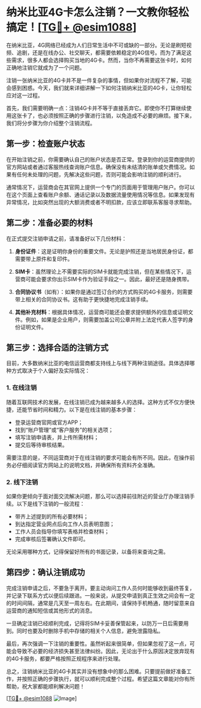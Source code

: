 # 纳米比亚4G卡怎么注销？一文教你轻松搞定！[[TG💪+ @esim1088](https://t.me/s/esim1088)]

在纳米比亚，4G网络已经成为人们日常生活中不可或缺的一部分。无论是刷短视频、追剧，还是在线办公、社交聊天，都需要依赖稳定的4G信号。而为了满足这些需求，很多人都会选择购买当地的4G卡。然而，当你不再需要这张卡时，如何正确地注销它就成为了一个问题。

注销一张纳米比亚的4G卡并不是一件复杂的事情，但如果你对流程不了解，可能会感到困惑。今天，我们就来详细讲解一下如何注销纳米比亚的4G卡，让你轻松应对这一过程。

首先，我们需要明确一点：注销4G卡并不等于直接丢弃它。即使你不打算继续使用这张卡了，也必须按照正确的步骤进行注销，以免造成不必要的麻烦。接下来，我们将分步骤为你介绍整个注销流程。

## 第一步：检查账户状态

在开始注销之前，你需要确认自己的账户状态是否正常。登录到你的运营商提供的官方网站或者通过客服热线查询账户信息。确保没有未结清的账单或欠费情况。如果有任何未处理的问题，先解决这些问题，否则可能会影响注销的顺利进行。

通常情况下，运营商会在其官网上提供一个专门的页面用于管理用户账户。你可以在这个页面上查看账户余额、通话记录以及数据流量使用情况等信息。如果发现有异常情况，比如突然出现的大额消费或者不明扣款，应该立即联系客服寻求帮助。

## 第二步：准备必要的材料

在正式提交注销申请之前，请准备好以下几份材料：

1. **身份证件**：这是证明你身份的重要文件。无论是护照还是当地居民身份证，都需要带上原件和复印件。
   
2. **SIM卡**：虽然理论上不需要实际的SIM卡就能完成注销，但在某些情况下，运营商可能会要求你出示SIM卡作为验证手段之一。因此，最好还是随身携带。

3. **合同协议书**（如有）：如果你是通过签订合约的方式购买的4G卡服务，则需要带上相关的合同协议书。这有助于更快捷地完成注销手续。

4. **其他补充材料**：根据具体情况，运营商可能还会要求提供额外的信息或证明文件。例如，如果是企业用户，则需要加盖公司公章并附上法定代表人签字的身份证明文件。

## 第三步：选择合适的注销方式

目前，大多数纳米比亚的电信运营商都支持线上与线下两种注销途径。具体选择哪种方式取决于个人偏好及实际情况：

### 1. 在线注销

随着互联网技术的发展，在线注销已成为越来越多人的选择。这种方式不仅方便快捷，还能节省时间和精力。以下是在线注销的基本步骤：

- 登录运营商官网或官方APP；
- 找到“账户管理”或“客户服务”的相关选项；
- 填写注销申请表，并上传所需材料；
- 提交后等待审核结果。

需要注意的是，不同运营商对于在线注销的要求可能会有所不同。因此，在操作前务必仔细阅读官方网站上的说明文档，并确保所有资料齐全准确。

### 2. 线下注销

如果你更倾向于面对面交流解决问题，那么可以选择前往附近的营业厅办理注销手续。以下是线下注销的一般流程：

- 带齐上述提到的所有必要材料；
- 到达指定营业网点后向工作人员表明意图；
- 工作人员会指导你填写表格并检查材料；
- 完成审核后签署确认文件即可。

无论采用哪种方式，记得保留好所有的书面记录，以备将来查询之需。

## 第四步：确认注销成功

完成注销申请之后，不要急于离开。要主动询问工作人员何时能够收到最终答复，并记录下联系方式以便后续跟进。一般来说，从提交申请到真正生效之间会有一定的时间间隔，通常是几天至一周左右。在此期间，请保持手机畅通，随时留意来自运营商的通知短信或其他形式的消息。

一旦确定注销已经顺利完成，记得将SIM卡妥善保管起来，以防万一日后需要用到。同时也要及时删除手机中存储的相关个人信息，避免泄露隐私。

最后，再次强调一下注销的重要性。虽然听起来很简单，但如果忽视了这一点，可能会导致不必要的经济损失甚至法律纠纷。因此，无论出于什么原因决定放弃现有的4G卡服务，都要严格按照正规程序来进行处理。

总之，注销纳米比亚的4G卡其实并没有想象中的那么困难。只要提前做好准备工作，并按照正确的步骤执行，就可以顺利完成整个过程。希望这篇文章能对你有所帮助，祝大家都能顺利解决问题！

[[TG💪+ @esim1088](https://t.me/s/esim1088) ![Image](https://i.postimg.cc/4NQfJmqS/Snipaste-2025-05-13-00-14-12.png)]